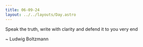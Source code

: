 ```yaml
---
title: 06-09-24
layout: ../../layouts/Day.astro
---
```


Speak the truth, write with clarity and defend it to you very end

~ Ludwig Boltzmann
